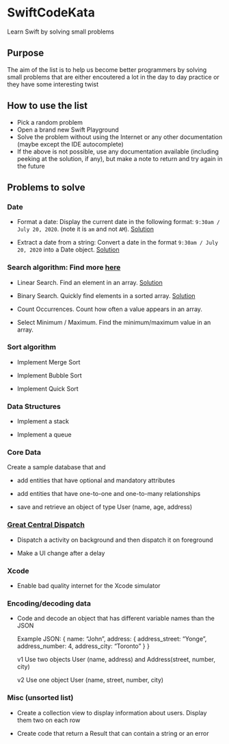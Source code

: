 # SwiftCodeKata
Learn Swift by solving small problems

## Purpose
The aim of the list is to help us become better programmers by solving small problems that are either encoutered a lot in the day to day practice or they have some interesting twist

## How to use the list
- Pick a random problem
- Open a brand new Swift Playground
- Solve the problem without using the Internet or any other documentation (maybe except the IDE autocomplete)
- If the above is not possible, use any documentation available (including peeking at the solution, if any), but make a note to return and try again in the future

## Problems to solve

### Date

- Format a date: Display the current date in the following format: `9:30am / July 20, 2020`. (note it is `am` and not `AM`). [Solution](date/extract-date)

- Extract a date from a string: Convert a date in the format `9:30am / July 20, 2020` into a Date object. [Solution](date/format-date)

### Search algorithm: Find more [here](https://github.com/raywenderlich/swift-algorithm-club) 

- Linear Search. Find an element in an array. [Solution](search/LinearSearch.playground)
 
- Binary Search. Quickly find elements in a sorted array. [Solution](search/BinarySearch.playground)

- Count Occurrences. Count how often a value appears in an array.

- Select Minimum / Maximum. Find the minimum/maximum value in an array.

### Sort algorithm

- Implement Merge Sort

- Implement Bubble Sort

- Implement Quick Sort


### Data Structures

- Implement a stack

- Implement a queue

### Core Data

Create a sample database that and

- add entities that have optional and mandatory attributes

- add entities that have one-to-one and one-to-many relationships

- save and retrieve an object of type User (name, age, address)

### [Great Central Dispatch](https://www.raywenderlich.com/5370-grand-central-dispatch-tutorial-for-swift-4-part-1-2)

- Dispatch a activity on background and then dispatch it on foreground

- Make a UI change after a delay

### Xcode

- Enable bad quality internet for the Xcode simulator

### Encoding/decoding data

- Code and decode an object that has different variable names than the JSON

    Example JSON: 
    {
	name: “John”,
	address: {
		address_street: “Yonge”,
		address_number: 4,
		address_city: “Toronto”
	}
    }

    v1 Use two objects User (name, address) and Address(street, number, city)

    v2 Use one object User (name, street, number, city)


### Misc (unsorted list)


- Create a collection view to display information about users. Display them two on each row

- Create code that return a Result that can contain a string or an error




